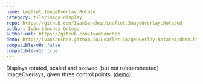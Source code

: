 ```yaml
---
name: Leaflet.ImageOverlay.Rotate
category: tile/image-display
repo: https://github.com/IvanSanchez/Leaflet.ImageOverlay.Rotated
author: Iván Sánchez Ortega
author-url: https://github.com/IvanSanchez
demo: http://ivansanchez.github.io/Leaflet.ImageOverlay.Rotated/demo.html
compatible-v0: false
compatible-v1: true
---
```


Displays rotated, scaled and skewed (but not rubbersheeted) ImageOverlays, given three control points. (<a href="http://ivansanchez.github.io/Leaflet.ImageOverlay.Rotated/demo.html">demo</a>).
